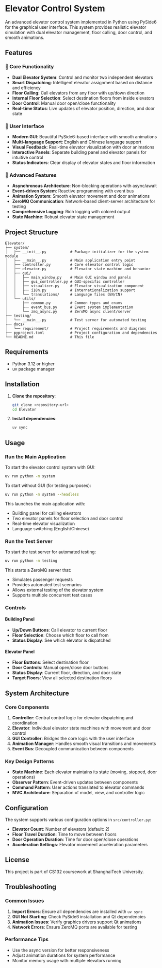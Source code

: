 # Elevator Control System

An advanced elevator control system implemented in Python using PySide6 for the graphical user interface. This system provides realistic elevator simulation with dual elevator management, floor calling, door control, and smooth animations.

## Features

### 🏢 Core Functionality

- **Dual Elevator System**: Control and monitor two independent elevators
- **Smart Dispatching**: Intelligent elevator assignment based on distance and efficiency
- **Floor Calling**: Call elevators from any floor with up/down direction
- **Internal Floor Selection**: Select destination floors from inside elevators
- **Door Control**: Manual door open/close functionality
- **Real-time Status**: Live updates of elevator position, direction, and door state

### 🎨 User Interface

- **Modern GUI**: Beautiful PySide6-based interface with smooth animations
- **Multi-language Support**: English and Chinese language support
- **Visual Feedback**: Real-time elevator visualization with door animations
- **Interactive Panels**: Separate building panel and elevator panels for intuitive control
- **Status Indicators**: Clear display of elevator states and floor information

### 🔧 Advanced Features

- **Asynchronous Architecture**: Non-blocking operations with async/await
- **Event-driven System**: Reactive programming with event bus
- **Animation System**: Smooth elevator movement and door animations
- **ZeroMQ Communication**: Network-based client-server architecture for testing
- **Comprehensive Logging**: Rich logging with colored output
- **State Machine**: Robust elevator state management

## Project Structure

```
Elevator/
├── system/
│   ├── __init__.py           # Package initializer for the system module
│   ├── __main__.py           # Main application entry point
│   ├── controller.py         # Core elevator control logic
│   ├── elevator.py           # Elevator state machine and behavior
│   ├── gui/
│   │   ├── main_window.py    # Main GUI window and panels
│   │   ├── gui_controller.py # GUI-specific controller
│   │   ├── visualizer.py     # Elevator visualization component
│   │   ├── i18n.py           # Internationalization support
│   │   └── translations/     # Language files (EN/CN)
│   └── utils/
│       ├── common.py         # Common types and enums
│       ├── event_bus.py      # Event system implementation
│       └── zmq_async.py      # ZeroMQ async client/server
├── testing/
│   └── __main__.py           # Test server for automated testing
├── docs/
│   └── requirement/          # Project requirements and diagrams
├── pyproject.toml            # Project configuration and dependencies
└── README.md                 # This file
```

## Requirements

- Python 3.12 or higher
- uv package manager

## Installation

1. **Clone the repository**:

   ```bash
   git clone <repository-url>
   cd Elevator
   ```

2. **Install dependencies**:
   ```bash
   uv sync
   ```

## Usage

### Run the Main Application

To start the elevator control system with GUI:

```bash
uv run python -m system
```

To start without GUI (for testing purposes):

```bash
uv run python -m system --headless
```

This launches the main application with:

- Building panel for calling elevators
- Two elevator panels for floor selection and door control
- Real-time elevator visualization
- Language switching (English/Chinese)

### Run the Test Server

To start the test server for automated testing:

```bash
uv run python -m testing
```

This starts a ZeroMQ server that:

- Simulates passenger requests
- Provides automated test scenarios
- Allows external testing of the elevator system
- Supports multiple concurrent test cases

### Controls

#### Building Panel

- **Up/Down Buttons**: Call elevator to current floor
- **Floor Selection**: Choose which floor to call from
- **Status Display**: See which elevator is dispatched

#### Elevator Panel

- **Floor Buttons**: Select destination floor
- **Door Controls**: Manual open/close door buttons
- **Status Display**: Current floor, direction, and door state
- **Target Floors**: View all selected destination floors

## System Architecture

### Core Components

1. **Controller**: Central control logic for elevator dispatching and coordination
2. **Elevator**: Individual elevator state machines with movement and door control
3. **GUI Controller**: Bridges the core logic with the user interface
4. **Animation Manager**: Handles smooth visual transitions and movements
5. **Event Bus**: Decoupled communication between components

### Key Design Patterns

- **State Machine**: Each elevator maintains its state (moving, stopped, door operations)
- **Observer Pattern**: Event-driven updates between components
- **Command Pattern**: User actions translated to elevator commands
- **MVC Architecture**: Separation of model, view, and controller logic

## Configuration

The system supports various configuration options in `src/controller.py`:

- **Elevator Count**: Number of elevators (default: 2)
- **Floor Travel Duration**: Time to move between floors
- **Door Operation Duration**: Time for door open/close operations
- **Acceleration Settings**: Elevator movement acceleration parameters

## License

This project is part of CS132 coursework at ShanghaiTech University.

## Troubleshooting

### Common Issues

1. **Import Errors**: Ensure all dependencies are installed with `uv sync`
2. **GUI Not Starting**: Check PySide6 installation and Qt dependencies
3. **Animation Issues**: Verify graphics drivers support Qt animations
4. **Network Errors**: Ensure ZeroMQ ports are available for testing

### Performance Tips

- Use the async version for better responsiveness
- Adjust animation durations for system performance
- Monitor memory usage with multiple elevators running
